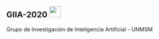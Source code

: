 ##  GIIA-2020 <img src="https://media.giphy.com/media/WUlplcMpOCEmTGBtBW/giphy.gif" width="30"> 
Grupo de Investigación de Inteligencia Artificial - UNMSM


